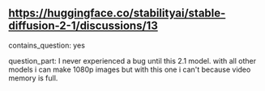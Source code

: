 ## https://huggingface.co/stabilityai/stable-diffusion-2-1/discussions/13

contains_question: yes

question_part: I never experienced a bug until this 2.1 model. with all other models i can make 1080p images but with this one i can't because video memory is full.